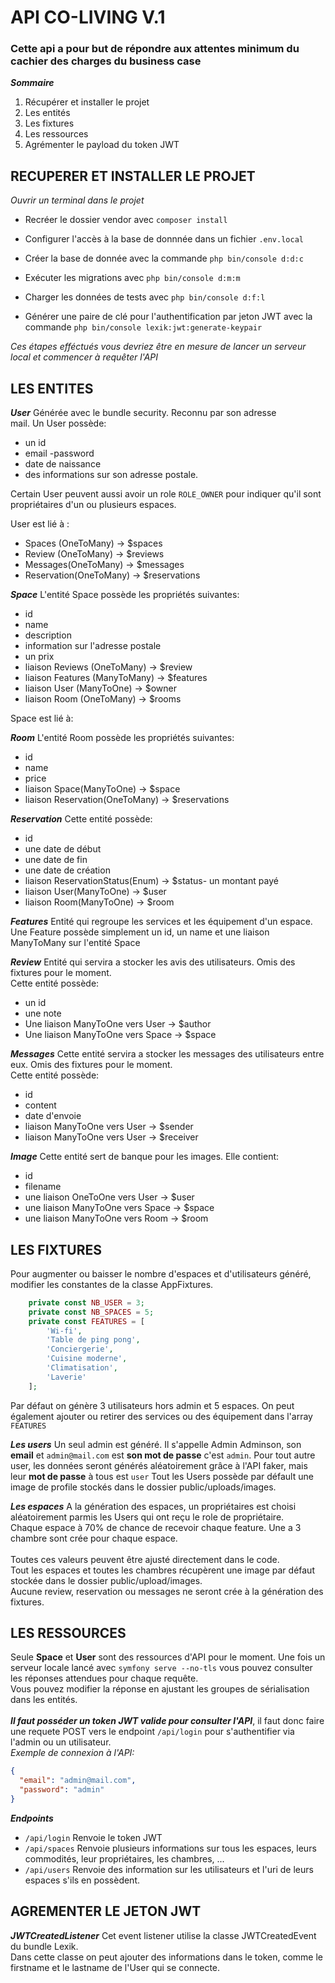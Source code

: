 # API CO-LIVING V.1
### Cette api a pour but de répondre aux attentes minimum du cachier des charges du business case

***Sommaire***

1. Récupérer et installer le projet
2. Les entités
3. Les fixtures
4. Les ressources
5. Agrémenter le payload du token JWT

## RECUPERER ET INSTALLER LE PROJET

*Ouvrir un terminal dans le projet*

- Recréer le dossier vendor avec ``` composer install ```

- Configurer l'accès à la base de donnnée dans un fichier ```.env.local```

- Créer la base de donnée avec la commande ``` php bin/console d:d:c ```

- Exécuter les migrations avec ``` php bin/console d:m:m ```

- Charger les données de tests avec ``` php bin/console d:f:l ```

- Générer une paire de clé pour l'authentification par jeton JWT avec la commande ``` php bin/console lexik:jwt:generate-keypair ```

*Ces étapes efféctués vous devriez être en mesure de lancer un serveur local et commencer à requêter l'API*

## LES ENTITES

***User***
Générée avec le bundle security. Reconnu par son adresse</br>
mail.
Un User possède:
- un id
- email
-password
- date de naissance
- des informations sur son adresse postale. 

Certain User peuvent aussi avoir un role ```ROLE_OWNER``` pour indiquer qu'il sont propriétaires d'un ou plusieurs espaces.

User est lié à :
- Spaces (OneToMany)     -> $spaces
- Review (OneToMany)     -> $reviews
- Messages(OneToMany)    -> $messages
- Reservation(OneToMany) -> $reservations

***Space***
L'entité Space possède les propriétés suivantes: 
- id
- name
- description
- information sur l'adresse postale
- un prix
- liaison Reviews (OneToMany)   -> $review
- liaison Features (ManyToMany) -> $features
- liaison User (ManyToOne)      -> $owner
- liaison Room (OneToMany)      -> $rooms

Space est lié à:

***Room***
L'entité Room possède les propriétés suivantes:
- id
- name
- price
- liaison Space(ManyToOne)       -> $space
- liaison Reservation(OneToMany) -> $reservations

***Reservation***
Cette entité possède:
- id
- une date de début
- une date de fin
- une date de création
- liaison ReservationStatus(Enum) -> $status- un montant payé
- liaison User(ManyToOne)         -> $user
- liaison Room(ManyToOne)         -> $room


***Features***
Entité qui regroupe les services et les équipement d'un espace. Une Feature possède simplement un id, un name et une liaison ManyToMany sur l'entité Space

***Review***
Entité qui servira a stocker les avis des utilisateurs. Omis des fixtures pour le moment.</br>
Cette entité possède:
- un id
- une note
- Une liaison ManyToOne vers User -> $author
- Une liaison ManyToOne vers Space -> $space

***Messages***
Cette entité servira a stocker les messages des utilisateurs entre eux. Omis des fixtures pour le moment.</br>
Cette entité possède:
- id
- content
- date d'envoie
- liaison ManyToOne vers User -> $sender
- liaison ManyToOne vers User -> $receiver

***Image***
Cette entité sert de banque pour les images. Elle contient:
- id
- filename
- une liaison OneToOne vers User -> $user
- une liaison ManyToOne vers Space -> $space
- une liaison ManyToOne vers Room -> $room

## LES FIXTURES
Pour augmenter ou baisser le nombre d'espaces et d'utilisateurs généré, modifier les constantes de la classe AppFixtures.
```php
    private const NB_USER = 3;
    private const NB_SPACES = 5;
    private const FEATURES = [
        'Wi-fi',
        'Table de ping pong',
        'Conciergerie',
        'Cuisine moderne',
        'Climatisation',
        'Laverie'
    ];
```
Par défaut on génère 3 utilisateurs hors admin et 5 espaces. On peut également ajouter ou retirer des services ou des équipement dans l'array ```FEATURES```

***Les users***
Un seul admin est généré. Il s'appelle Admin Adminson, son **email** et ```admin@mail.com``` est **son mot de passe** c'est ```admin```.
Pour tout autre user, les données seront générés aléatoirement grâce à l'API faker, mais leur **mot de passe** à tous est ```user```
Tout les Users possède par défault une image de profile stockés dans le dossier public/uploads/images.</br>

***Les espaces***
A la génération des espaces, un propriétaires est choisi aléatoirement parmis les Users qui ont reçu le role de propriétaire.</br>
Chaque espace à 70% de chance de recevoir chaque feature. 
Une a 3 chambre sont crée pour chaque espace.</br></br>
Toutes ces valeurs peuvent être ajusté directement dans le code.</br>
Tout les espaces et toutes les chambres récupèrent une image par défaut stockée dans le dossier public/upload/images.</br>
Aucune review, reservation ou messages ne seront crée à la génération des fixtures.

## LES RESSOURCES
Seule **Space** et **User** sont des ressources d'API pour le moment. Une fois un serveur locale lancé avec ```symfony serve --no-tls``` vous pouvez consulter les réponses attendues pour chaque requête.</br>
Vous pouvez modifier la réponse en ajustant les groupes de sérialisation dans les entités.</br></br>
***Il faut posséder un token JWT valide pour consulter l'API***, il faut donc faire une requete POST vers le endpoint ```/api/login``` pour s'authentifier via l'admin ou un utilisateur.</br>
*Exemple de connexion à l'API:*
```json
{
  "email": "admin@mail.com",
  "password": "admin"
}
```
***Endpoints***</br>
- ```/api/login``` Renvoie le token JWT
- ```/api/spaces``` Renvoie plusieurs informations sur tous les espaces, leurs commodités, leur propriétaires, les chambres, ...
- ```/api/users``` Renvoie des information sur les utilisateurs et l'uri de leurs espaces s'ils en possèdent.

## AGREMENTER LE JETON JWT

***JWTCreatedListener***
Cet event listener utilise la classe JWTCreatedEvent du bundle Lexik.</br>
Dans cette classe on peut ajouter des informations dans le token, comme le firstname et le lastname de l'User qui se connecte.</br>